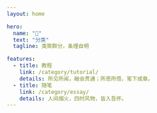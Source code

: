 ```yaml
---
layout: home

hero:
  name: "👀"
  text: "分类"
  tagline: 类聚群分，条理自明

features:
  - title: 教程
    link: /category/tutorial/
    details: 所见所闻，融会贯通；所思所悟，笔下成章。
  - title: 随笔
    link: /category/essay/
    details: 人间烟火，四时风物，皆入吾怀。
---
```

